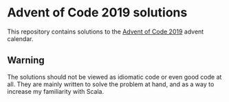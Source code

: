 # Advent of Code 2019 solutions

This repository contains solutions to the [Advent of Code 2019](http://adventofcode.com/2019) 
advent calendar.

## Warning

The solutions should not be viewed as idiomatic code or even good code 
at all. They are mainly written to solve the problem at hand, and as a way
to increase my familiarity with Scala.
